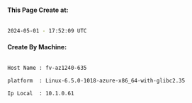 
   
#### This Page Create at:

```bash

2024-05-01 - 17:52:09 UTC

```

#### Create By Machine:

```bash

Host Name : fv-az1240-635

platform  : Linux-6.5.0-1018-azure-x86_64-with-glibc2.35

Ip Local  : 10.1.0.61

```

